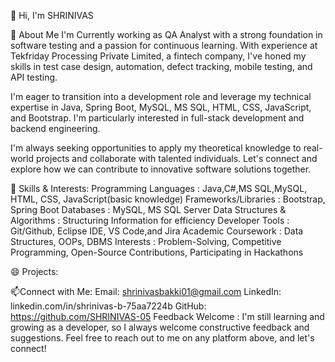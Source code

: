 
 👋 Hi, I'm SHRINIVAS
 
👀 About Me
I'm Currently working as QA Analyst with a strong foundation in software testing and a passion for continuous learning. With experience at Tekfriday Processing Private Limited, a fintech company, I've honed my skills in test case design, automation, defect tracking, mobile testing, and API testing.

I'm eager to transition into a development role and leverage my technical expertise in Java, Spring Boot, MySQL, MS SQL, HTML, CSS, JavaScript, and Bootstrap. I'm particularly interested in full-stack development and backend engineering.

I'm always seeking opportunities to apply my theoretical knowledge to real-world projects and collaborate with talented individuals. Let's connect and explore how we can contribute to innovative software solutions together.

🌱 Skills & Interests:
Programming Languages : Java,C#,MS SQL,MySQL, HTML, CSS, JavaScript(basic knowledge)
Frameworks/Libraries : Bootstrap, Spring Boot
Databases : MySQL, MS SQL Server
Data Structures & Algorithms : Structuring Information for efficiency
Developer Tools : Git/Github, Eclipse IDE, VS Code,and Jira
Academic Coursework : Data Structures, OOPs, DBMS
Interests : Problem-Solving, Competitive Programming, Open-Source Contributions, Participating in Hackathons

😄 Projects:


 📫Connect with Me:
Email: shrinivasbakki01@gmail.com
LinkedIn: linkedin.com/in/shrinivas-b-75aa7224b
GitHub: https://github.com/SHRINIVAS-05
Feedback Welcome :
I'm still learning and growing as a developer, so I always welcome constructive feedback and suggestions. Feel free to reach out to me on any platform above, and let's connect!

